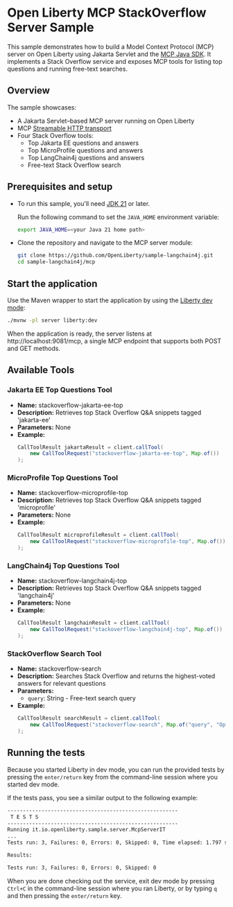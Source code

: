 # Open Liberty MCP StackOverflow Server Sample

This sample demonstrates how to build a Model Context Protocol (MCP) server on Open Liberty using Jakarta Servlet and the [MCP Java SDK](https://github.com/modelcontextprotocol/java-sdk). It implements a Stack Overflow service and exposes MCP tools for listing top questions and running free-text searches.
## Overview

The sample showcases:

* A Jakarta Servlet–based MCP server running on Open Liberty
* MCP [Streamable HTTP transport](https://modelcontextprotocol.io/specification/2025-06-18/basic/transports#streamable-http)
* Four Stack Overflow tools:
  * Top Jakarta EE questions and answers
  * Top MicroProfile questions and answers
  * Top LangChain4j questions and answers
  * Free-text Stack Overflow search

## Prerequisites and setup

- To run this sample, you'll need [JDK 21](https://developer.ibm.com/languages/java/semeru-runtimes/downloads) or later.

  Run the following command to set the `JAVA_HOME` environment variable:

  ```bash
  export JAVA_HOME=<your Java 21 home path>
  ```

- Clone the repository and navigate to the MCP server module:

  ```bash
  git clone https://github.com/OpenLiberty/sample-langchain4j.git
  cd sample-langchain4j/mcp
  ```

## Start the application

Use the Maven wrapper to start the application by using the [Liberty dev mode](https://openliberty.io/docs/latest/development-mode.html):

```bash
./mvnw -pl server liberty:dev
```

When the application is ready, the server listens at http://localhost:9081/mcp, a single MCP endpoint that supports both POST and GET methods.

## Available Tools

### Jakarta EE Top Questions Tool
- **Name:** stackoverflow-jakarta-ee-top
- **Description:** Retrieves top Stack Overflow Q&A snippets tagged 'jakarta-ee'
- **Parameters:** None
- **Example:**
  ```java
  CallToolResult jakartaResult = client.callTool(
      new CallToolRequest("stackoverflow-jakarta-ee-top", Map.of())
  );
  ```

### MicroProfile Top Questions Tool
- **Name:** stackoverflow-microprofile-top  
- **Description:** Retrieves top Stack Overflow Q&A snippets tagged 'microprofile'  
- **Parameters:** None
- **Example:**
  ```java
  CallToolResult microprofileResult = client.callTool(
      new CallToolRequest("stackoverflow-microprofile-top", Map.of())
  );
  ```

### LangChain4j Top Questions Tool
- **Name:** stackoverflow-langchain4j-top  
- **Description:** Retrieves top Stack Overflow Q&A snippets tagged 'langchain4j'
- **Parameters:** None
- **Example:**
  ```java
  CallToolResult langchainResult = client.callTool(
      new CallToolRequest("stackoverflow-langchain4j-top", Map.of())
  );
  ```

### StackOverflow Search Tool
- **Name:** stackoverflow-search  
- **Description:** Searches Stack Overflow and returns the highest-voted answers for relevant questions  
- **Parameters:**
  - `query`: String - Free-text search query  
- **Example:**
  ```java
  CallToolResult searchResult = client.callTool(
      new CallToolRequest("stackoverflow-search", Map.of("query", "Open Liberty CDI"))
  );
  ```

## Running the tests

Because you started Liberty in dev mode, you can run the provided tests by pressing the `enter/return` key from the command-line session where you started dev mode.

If the tests pass, you see a similar output to the following example:

```bash
-------------------------------------------------------
 T E S T S
-------------------------------------------------------
Running it.io.openliberty.sample.server.McpServerIT
...
Tests run: 3, Failures: 0, Errors: 0, Skipped: 0, Time elapsed: 1.797 s...

Results:

Tests run: 3, Failures: 0, Errors: 0, Skipped: 0
```

When you are done checking out the service, exit dev mode by pressing `Ctrl+C` in the command-line session where you ran Liberty, or by typing `q` and then pressing the `enter/return` key.
